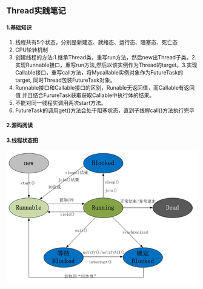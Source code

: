 ## Thread实践笔记

#### 1.基础知识
1.  线程共有5个状态，分别是新建态、就绪态、运行态、阻塞态、死亡态
2.  CPU轮转机制
3.  创建线程的方法:1.继承Thread类，重写run方法，然后new出Thread子类。2.
实现Runnable接口，重写run方法,然后以该实例作为Thread的target。3.实现
Callable接口，重写call方法，将Mycallable实例对象作为FutureTask的target,
同时Thread包装FutureTask对象。
4.  Runnable接口和Callable接口的区别，Runable无返回值，而Callable有返回值
并且结合FurureTask获取获取Callable中执行体的结果。
5.  不能对同一线程实调用两次start方法。
6.  FutureTask的调用get()方法会处于阻塞状态，直到子线程call()方法执行完毕

#### 2.源码阅读



#### 3.线程状态图
![线程状态图](status.png  "The status of Thread")
